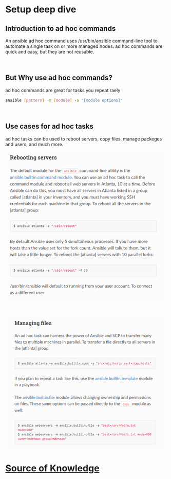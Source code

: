 # Setup deep dive


## Introduction to ad hoc commands
 An ansible ad hoc command uses /usr/bin/ansible command-line tool to automate a single task on or more managed nodes. ad hoc commands are quick and easy, but they are not reusable.

<br/>

## But Why use ad hoc commands?
ad hoc commands are great for tasks you repeat raely

~~~bash
ansible [pattern] -m [module] -a "[module options]"
~~~

<br/>

## Use cases for ad hoc tasks
ad hoc tasks can be used to reboot servers, copy files, manage packeges and users, and much more.



![image](deeeep.png)

<br/>

![imagee](file.png)












# [Source of Knowledge](https://learn.acloud.guru/course/443e09cc-7465-438d-9d35-1bf9c1802f83/overview)



